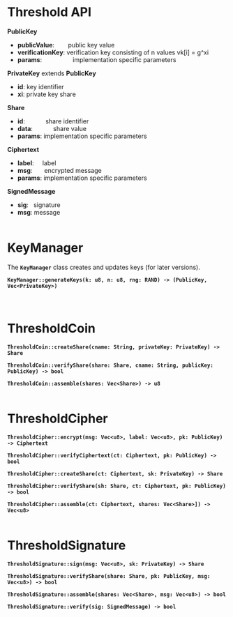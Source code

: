 # Threshold API

**PublicKey**
- **publicValue**:&nbsp;&nbsp;&nbsp;&nbsp;&nbsp;&nbsp;&nbsp; public key value
- **verificationKey**: verification key consisting of n values vk[i] = g^xi
- **params**:&nbsp;&nbsp;&nbsp;&nbsp;&nbsp;&nbsp;&nbsp;&nbsp;&nbsp;&nbsp;&nbsp;&nbsp;&nbsp;&nbsp;&nbsp;&nbsp;&nbsp; implementation specific parameters

**PrivateKey** extends **PublicKey**
- **id**: key identifier
- **xi**: private key share

**Share**
- **id**:&nbsp;&nbsp;&nbsp;&nbsp;&nbsp;&nbsp;&nbsp;&nbsp;&nbsp;&nbsp;&nbsp; share identifier
- **data**:&nbsp;&nbsp;&nbsp;&nbsp;&nbsp;&nbsp;&nbsp;&nbsp;&nbsp;&nbsp;&nbsp; share value
- **params**:  implementation specific parameters

**Ciphertext**
- **label**:&nbsp;&nbsp;&nbsp;&nbsp; label
- **msg**:&nbsp;&nbsp;&nbsp;&nbsp;&nbsp;&nbsp; encrypted message
- **params**: implementation specific parameters

**SignedMessage**
- **sig**:&nbsp;&nbsp; signature
- **msg**: message
<br><br>

# KeyManager

The **`KeyManager`** class creates and updates keys (for later versions).<br> 

**`KeyManager::generateKeys(k: u8, n: u8, rng: RAND) -> (PublicKey, Vec<PrivateKey>)`**<br>
<br><br>


# ThresholdCoin

**`ThresholdCoin::createShare(cname: String, privateKey: PrivateKey) -> Share`**<br>

**`ThresholdCoin::verifyShare(share: Share, cname: String, publicKey: PublicKey) -> bool`**<br>

**`ThresholdCoin::assemble(shares: Vec<Share>) -> u8`**<br><br>

# ThresholdCipher


**`ThresholdCipher::encrypt(msg: Vec<u8>, label: Vec<u8>, pk: PublicKey) -> Ciphertext`**<br>

**`ThresholdCipher::verifyCiphertext(ct: Ciphertext, pk: PublicKey) -> bool`**<br>

**`ThresholdCipher::createShare(ct: Ciphertext, sk: PrivateKey) -> Share`**<br>

**`ThresholdCipher::verifyShare(sh: Share, ct: Ciphertext, pk: PublicKey) -> bool`**<br>

**`ThresholdCipher::assemble(ct: Ciphertext, shares: Vec<Share>]) -> Vec<u8>`**<br><br>

# ThresholdSignature 

**`ThresholdSignature::sign(msg: Vec<u8>, sk: PrivateKey) -> Share`**<br>

**`ThresholdSignature::verifyShare(share: Share, pk: PublicKey, msg: Vec<u8>) -> bool`**<br>

**`ThresholdSignature::assemble(shares: Vec<Share>, msg: Vec<u8>) -> bool`**<br>

**`ThresholdSignature::verify(sig: SignedMessage) -> bool`**<br>
